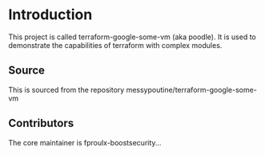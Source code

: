# Introduction

This project is called terraform-google-some-vm (aka poodle). It is used to demonstrate the capabilities of terraform with complex modules.

## Source

This is sourced from the repository messypoutine/terraform-google-some-vm

## Contributors

The core maintainer is fproulx-boostsecurity...
